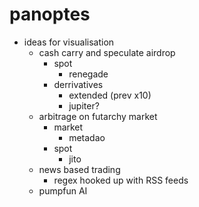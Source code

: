 # panoptes

- ideas for visualisation
  - cash carry and speculate airdrop
    - spot
      - renegade
    - derrivatives
      - extended (prev x10)
      - jupiter?
  - arbitrage on futarchy market
    - market
      - metadao
    - spot
      - jito
  - news based trading
    - regex hooked up with RSS feeds
  - pumpfun AI
